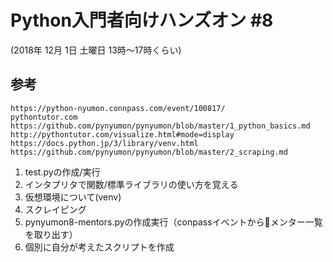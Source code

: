 # Python入門者向けハンズオン #8
 (2018年 12月 1日 土曜日 13時〜17時くらい)
## 参考
```
https://python-nyumon.connpass.com/event/100817/
pythontutor.com
https://github.com/pynyumon/pynyumon/blob/master/1_python_basics.md
http://pythontutor.com/visualize.html#mode=display
https://docs.python.jp/3/library/venv.html
https://github.com/pynyumon/pynyumon/blob/master/2_scraping.md

```

1. test.pyの作成/実行
2. インタプリタで関数/標準ライブラリの使い方を覚える
3. 仮想環境について(venv)
4. スクレイピング
5. pynyumon8-mentors.pyの作成実行（conpassイベントからメンター一覧を取り出す）
6. 個別に自分が考えたスクリプトを作成
